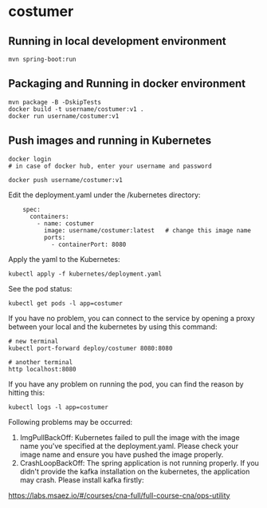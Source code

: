 # costumer

## Running in local development environment

```
mvn spring-boot:run
```

## Packaging and Running in docker environment

```
mvn package -B -DskipTests
docker build -t username/costumer:v1 .
docker run username/costumer:v1
```

## Push images and running in Kubernetes

```
docker login 
# in case of docker hub, enter your username and password

docker push username/costumer:v1
```

Edit the deployment.yaml under the /kubernetes directory:
```
    spec:
      containers:
        - name: costumer
          image: username/costumer:latest   # change this image name
          ports:
            - containerPort: 8080

```

Apply the yaml to the Kubernetes:
```
kubectl apply -f kubernetes/deployment.yaml
```

See the pod status:
```
kubectl get pods -l app=costumer
```

If you have no problem, you can connect to the service by opening a proxy between your local and the kubernetes by using this command:
```
# new terminal
kubectl port-forward deploy/costumer 8080:8080

# another terminal
http localhost:8080
```

If you have any problem on running the pod, you can find the reason by hitting this:
```
kubectl logs -l app=costumer
```

Following problems may be occurred:

1. ImgPullBackOff:  Kubernetes failed to pull the image with the image name you've specified at the deployment.yaml. Please check your image name and ensure you have pushed the image properly.
1. CrashLoopBackOff: The spring application is not running properly. If you didn't provide the kafka installation on the kubernetes, the application may crash. Please install kafka firstly:

https://labs.msaez.io/#/courses/cna-full/full-course-cna/ops-utility

